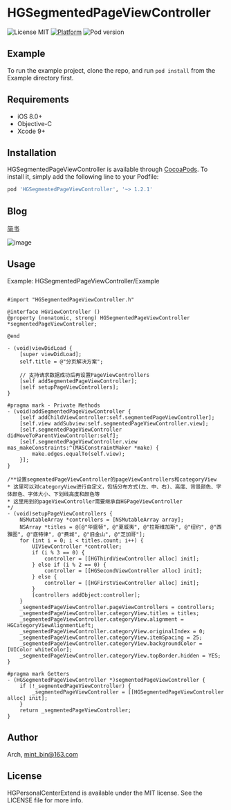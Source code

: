 # HGSegmentedPageViewController

![License MIT](https://img.shields.io/dub/l/vibe-d.svg) 
[![Platform](https://img.shields.io/cocoapods/p/HGSegmentedPageViewController.svg?style=flat)](http://cocoapods.org/pods/HGSegmentedPageViewController)
![Pod version](http://img.shields.io/cocoapods/v/HGSegmentedPageViewController.svg?style=flat)

## Example

To run the example project, clone the repo, and run `pod install` from the Example directory first.

## Requirements

- iOS 8.0+ 
- Objective-C
- Xcode 9+

## Installation

HGSegmentedPageViewController is available through [CocoaPods](https://cocoapods.org). To install
it, simply add the following line to your Podfile:

```ruby
pod 'HGSegmentedPageViewController', '~> 1.2.1'
```

## Blog
[简书](https://www.jianshu.com/u/f245583cc4d8)  

![image](https://github.com/ArchLL/HGSegmentedPageViewController/blob/master/show.gif)  

## Usage
Example: HGSegmentedPageViewController/Example

```Objc

#import "HGSegmentedPageViewController.h"

@interface HGViewController ()
@property (nonatomic, strong) HGSegmentedPageViewController *segmentedPageViewController;

@end

- (void)viewDidLoad {
    [super viewDidLoad];
    self.title = @"分页解决方案";
    
    // 支持请求数据成功后再设置PageViewControllers
    [self addSegmentedPageViewController];
    [self setupPageViewControllers];
}

#pragma mark - Private Methods
- (void)addSegmentedPageViewController {
    [self addChildViewController:self.segmentedPageViewController];
    [self.view addSubview:self.segmentedPageViewController.view];
    [self.segmentedPageViewController didMoveToParentViewController:self];
    [self.segmentedPageViewController.view mas_makeConstraints:^(MASConstraintMaker *make) {
        make.edges.equalTo(self.view);
    }];
}

/**设置segmentedPageViewController的pageViewControllers和categoryView
* 这里可以对categoryView进行自定义，包括分布方式(左、中、右)、高度、背景颜色、字体颜色、字体大小、下划线高度和颜色等
* 这里用到的pageViewController需要继承自HGPageViewController
*/
- (void)setupPageViewControllers {
    NSMutableArray *controllers = [NSMutableArray array];
    NSArray *titles = @[@"华盛顿", @"夏威夷", @"拉斯维加斯", @"纽约", @"西雅图", @"底特律", @"费城", @"旧金山", @"芝加哥"];
    for (int i = 0; i < titles.count; i++) {
        UIViewController *controller;
        if (i % 3 == 0) {
            controller = [[HGThirdViewController alloc] init];
        } else if (i % 2 == 0) {
            controller = [[HGSecondViewController alloc] init];
        } else {
            controller = [[HGFirstViewController alloc] init];
        }
        [controllers addObject:controller];
    }
    _segmentedPageViewController.pageViewControllers = controllers;
    _segmentedPageViewController.categoryView.titles = titles;
    _segmentedPageViewController.categoryView.alignment = HGCategoryViewAlignmentLeft;
    _segmentedPageViewController.categoryView.originalIndex = 0;
    _segmentedPageViewController.categoryView.itemSpacing = 25;
    _segmentedPageViewController.categoryView.backgroundColor = [UIColor whiteColor];
    _segmentedPageViewController.categoryView.topBorder.hidden = YES;
}

#pragma mark Getters
- (HGSegmentedPageViewController *)segmentedPageViewController {
    if (!_segmentedPageViewController) {
        _segmentedPageViewController = [[HGSegmentedPageViewController alloc] init];
    }
    return _segmentedPageViewController;
}
```

## Author

Arch, mint_bin@163.com

## License

HGPersonalCenterExtend is available under the MIT license. See the LICENSE file for more info.


